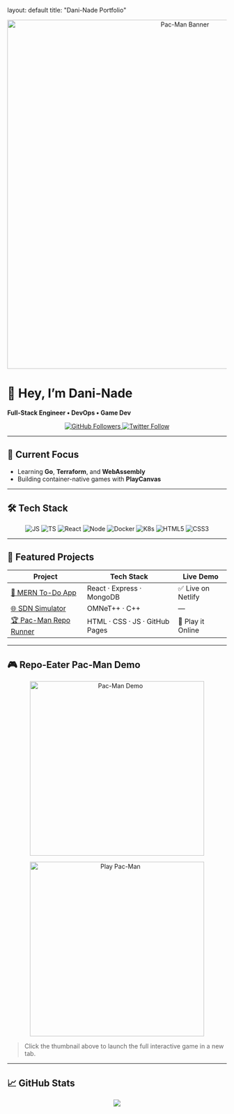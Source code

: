 <!-- assets/pacman-banner.gif -->
layout: default
title: "Dani-Nade Portfolio"

<p align="center">
  <img src="./assets/pacman-banner.gif" alt="Pac-Man Banner" width="800"/>
</p>

# 👋 Hey, I’m Dani-Nade

**Full-Stack Engineer • DevOps • Game Dev**

<p align="center">
  <a href="https://github.com/Dani-Nade?tab=followers">
    <img src="https://img.shields.io/github/followers/Dani-Nade?label=Follow&style=social" alt="GitHub Followers"/>
  </a>
  <a href="https://twitter.com/YourHandle">
    <img src="https://img.shields.io/twitter/follow/YourHandle?style=social" alt="Twitter Follow"/>
  </a>
</p>

---

## 🚀 Current Focus
- Learning **Go**, **Terraform**, and **WebAssembly**  
- Building container-native games with **PlayCanvas**

---

## 🛠️ Tech Stack
<p align="center">
  <img src="https://img.shields.io/badge/JavaScript-F7DF1E?logo=javascript" alt="JS"/>
  <img src="https://img.shields.io/badge/TypeScript-3178C6?logo=typescript" alt="TS"/>
  <img src="https://img.shields.io/badge/React-20232A?logo=react" alt="React"/>
  <img src="https://img.shields.io/badge/Node.js-339933?logo=node.js" alt="Node"/>
  <img src="https://img.shields.io/badge/Docker-2496ED?logo=docker" alt="Docker"/>
  <img src="https://img.shields.io/badge/Kubernetes-326CE5?logo=kubernetes" alt="K8s"/>
  <img src="https://img.shields.io/badge/HTML5-E34F26?logo=html5" alt="HTML5"/>
  <img src="https://img.shields.io/badge/CSS3-1572B6?logo=css3" alt="CSS3"/>
</p>

---

## 📂 Featured Projects
| Project                                                                 | Tech Stack                        | Live Demo                                         |
|-------------------------------------------------------------------------|-----------------------------------|---------------------------------------------------|
| [📝 MERN To-Do App](https://github.com/Dani-Nade/todo-app)               | React · Express · MongoDB         | ✅ Live on Netlify                                |
| [🌐 SDN Simulator](https://github.com/Dani-Nade/sdn-sim)                 | OMNeT++ · C++                     | —                                                 |
| [🏆 Pac-Man Repo Runner](https://dani-nade.github.io/Dani-Nade/pacman-repo/) | HTML · CSS · JS · GitHub Pages    | 🔗 Play it Online                                 |

---

## 🎮 Repo-Eater Pac-Man Demo

<!-- First try to display the generated GIF -->
<p align="center">
  <img src="./dist/pacman-demo.gif" alt="Pac-Man Demo" width="400" />
</p>

<!-- Fallback: if the GIF isn’t present yet, show a clickable thumbnail -->
<p align="center">
  <a href="https://dani-nade.github.io/Dani-Nade/pacman-repo/" target="_blank">
    <img src="./assets/pacman-thumb.gif" alt="Play Pac-Man" width="400" />
  </a>
</p>

> Click the thumbnail above to launch the full interactive game in a new tab.

---

## 📈 GitHub Stats
<p align="center">
  <img src="https://github-readme-stats.vercel.app/api?username=Dani-Nade&show_icons=true&theme=radical"/>
</p>
